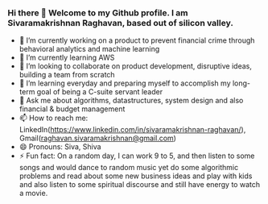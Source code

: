 ### Hi there 👋 Welcome to my Github profile. I am Sivaramakrishnan Raghavan, based out of silicon valley.

<!--
**raghavan-sivaramakrishnan/raghavan-sivaramakrishnan** is a ✨ _special_ ✨ repository because its `README.md` (this file) appears on your GitHub profile. -->

- 🔭 I’m currently working on a product to prevent financial crime through behavioral analytics and machine learning
- 🌱 I’m currently learning AWS
- 👯 I’m looking to collaborate on product development, disruptive ideas, building a team from scratch
- 🤔 I’m learning everyday and preparing myself to accomplish my long-term goal of being a C-suite servant leader
- 💬 Ask me about algorithms, datastructures, system design and also financial & budget management
- 📫 How to reach me: LinkedIn(https://www.linkedin.com/in/sivaramakrishnan-raghavan/), Gmail(raghavan.sivaramakrishnan@gmail.com)
- 😄 Pronouns: Siva, Shiva
- ⚡ Fun fact: On a random day, I can work 9 to 5, and then listen to some songs and would dance to random music yet do some algorithmic problems and read about some new business ideas and play with kids and also listen to some spiritual discourse and still have energy to watch a movie.
